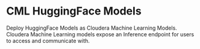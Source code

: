 # CML HuggingFace Models

Deploy HuggingFace Models as Cloudera Machine Learning Models. Cloudera Machine Learning models expose an Inference endpoint for users to access and communicate with.
